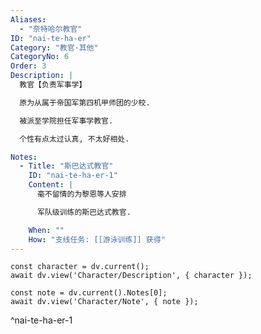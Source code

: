 ```yaml
---
Aliases:
  - "奈特哈尔教官"
ID: "nai-te-ha-er"
Category: "教官·其他"
CategoryNo: 6
Order: 3
Description: |
  教官【负责军事学】

  原为从属于帝国军第四机甲师团的少校.

  被派至学院担任军事学教官.

  个性有点太过认真, 不太好相处.

Notes:
  - Title: "斯巴达式教官"
    ID: "nai-te-ha-er-1"
    Content: |
      毫不留情的为黎恩等人安排

      军队级训练的斯巴达式教官.

    When: ""
    How: "支线任务: [[游泳训练]] 获得"
---
```

```dataviewjs
const character = dv.current();
await dv.view('Character/Description', { character });
```

```dataviewjs
const note = dv.current().Notes[0];
await dv.view('Character/Note', { note });
```
^nai-te-ha-er-1